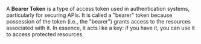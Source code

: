 A **Bearer Token** is a type of access token used in authentication systems, particularly for securing APIs. It is called a "bearer" token because possession of the token (i.e., the "bearer") grants access to the resources associated with it. In essence, it acts like a key: if you have it, you can use it to access protected resources.